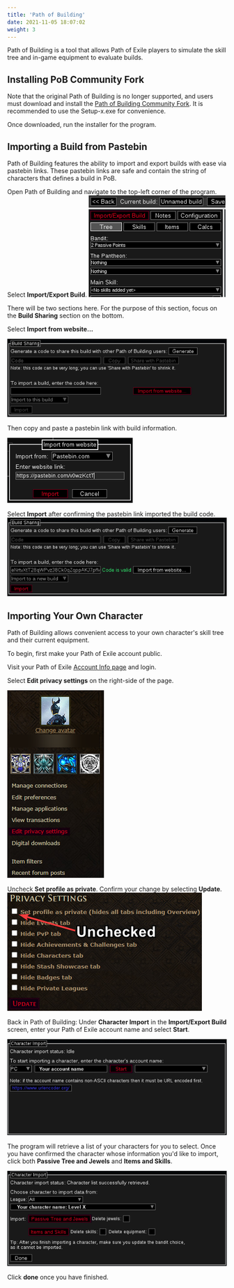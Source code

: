 ```yaml
---
title: 'Path of Building'
date: 2021-11-05 18:07:02
weight: 3
---
```


Path of Building is a tool that allows Path of Exile players to simulate the skill tree and in-game equipment to evaluate builds.

<!--more-->

## Installing PoB Community Fork

Note that the original Path of Building is no longer supported, and users must download and install the [Path of Building Community Fork](https://github.com/PathOfBuildingCommunity/PathOfBuilding/releases). It is recommended to use the Setup-x.exe for convenience.

Once downloaded, run the installer for the program.

## Importing a Build from Pastebin

Path of Building features the ability to import and export builds with ease via pastebin links. These pastebin links are safe and contain the string of characters that defines a build in PoB.

Open Path of Building and navigate to the top-left corner of the program. Select **Import/Export Build**. 
![](2021-12-02-01-33-08.png)

There will be two sections here. For the purpose of this section, focus on the **Build Sharing** section on the bottom.


Select **Import from website...** 

![](2021-12-02-01-15-03.png)

Then copy and paste a pastebin link with build information.


![](2021-12-02-01-15-17.png)

Select **Import** after confirming the pastebin link imported the build code.
![](2021-12-02-01-15-26.png)

## Importing Your Own Character

Path of Building allows convenient access to your own character's skill tree and their current equipment.

To begin, first make your Path of Exile account public. 

Visit your Path of Exile [Account Info page](https://www.pathofexile.com/my-account) and login.

Select **Edit privacy settings** on the right-side of the page.

![](2021-12-02-01-19-16.png)

Uncheck **Set profile as private**. Confirm your change by selecting **Update**.
![](2021-12-02-01-22-31.png)

Back in Path of Building:
Under **Character Import** in the **Import/Export Build** screen, enter your Path of Exile account name and select **Start**.

![](2021-12-02-01-29-35.png)

The program will retrieve a list of your characters for you to select. 
Once you have confirmed the character whose information you'd like to import, click both **Passive Tree and Jewels** and **Items and Skills**. 

![](2021-12-02-01-29-54.png)

Click **done** once you have finished.